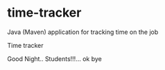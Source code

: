 # time-tracker
Java (Maven) application for tracking time on the job

Time tracker

Good Night.. Students!!!...
ok bye
